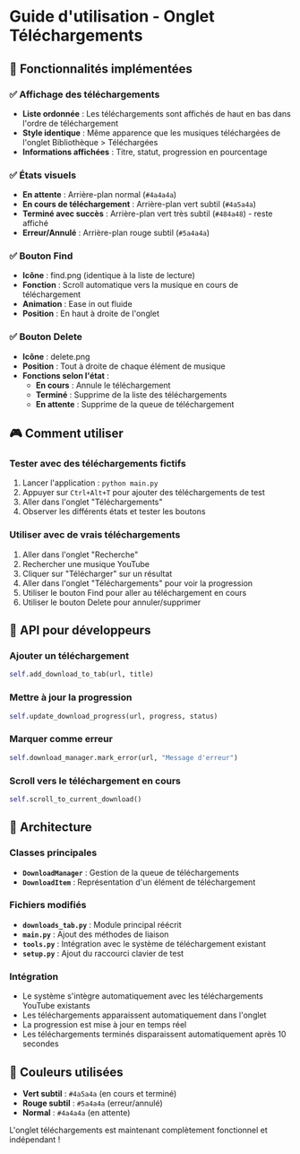 # Guide d'utilisation - Onglet Téléchargements

## 🎵 Fonctionnalités implémentées

### ✅ Affichage des téléchargements
- **Liste ordonnée** : Les téléchargements sont affichés de haut en bas dans l'ordre de téléchargement
- **Style identique** : Même apparence que les musiques téléchargées de l'onglet Bibliothèque > Téléchargées
- **Informations affichées** : Titre, statut, progression en pourcentage

### ✅ États visuels
- **En attente** : Arrière-plan normal (`#4a4a4a`)
- **En cours de téléchargement** : Arrière-plan vert subtil (`#4a5a4a`)
- **Terminé avec succès** : Arrière-plan vert très subtil (`#484a48`) - reste affiché
- **Erreur/Annulé** : Arrière-plan rouge subtil (`#5a4a4a`)

### ✅ Bouton Find
- **Icône** : find.png (identique à la liste de lecture)
- **Fonction** : Scroll automatique vers la musique en cours de téléchargement
- **Animation** : Ease in out fluide
- **Position** : En haut à droite de l'onglet

### ✅ Bouton Delete
- **Icône** : delete.png
- **Position** : Tout à droite de chaque élément de musique
- **Fonctions selon l'état** :
  - **En cours** : Annule le téléchargement
  - **Terminé** : Supprime de la liste des téléchargements
  - **En attente** : Supprime de la queue de téléchargement

## 🎮 Comment utiliser

### Tester avec des téléchargements fictifs
1. Lancer l'application : `python main.py`
2. Appuyer sur `Ctrl+Alt+T` pour ajouter des téléchargements de test
3. Aller dans l'onglet "Téléchargements"
4. Observer les différents états et tester les boutons

### Utiliser avec de vrais téléchargements
1. Aller dans l'onglet "Recherche"
2. Rechercher une musique YouTube
3. Cliquer sur "Télécharger" sur un résultat
4. Aller dans l'onglet "Téléchargements" pour voir la progression
5. Utiliser le bouton Find pour aller au téléchargement en cours
6. Utiliser le bouton Delete pour annuler/supprimer

## 🔧 API pour développeurs

### Ajouter un téléchargement
```python
self.add_download_to_tab(url, title)
```

### Mettre à jour la progression
```python
self.update_download_progress(url, progress, status)
```

### Marquer comme erreur
```python
self.download_manager.mark_error(url, "Message d'erreur")
```

### Scroll vers le téléchargement en cours
```python
self.scroll_to_current_download()
```

## 📁 Architecture

### Classes principales
- **`DownloadManager`** : Gestion de la queue de téléchargements
- **`DownloadItem`** : Représentation d'un élément de téléchargement

### Fichiers modifiés
- **`downloads_tab.py`** : Module principal réécrit
- **`main.py`** : Ajout des méthodes de liaison
- **`tools.py`** : Intégration avec le système de téléchargement existant
- **`setup.py`** : Ajout du raccourci clavier de test

### Intégration
- Le système s'intègre automatiquement avec les téléchargements YouTube existants
- Les téléchargements apparaissent automatiquement dans l'onglet
- La progression est mise à jour en temps réel
- Les téléchargements terminés disparaissent automatiquement après 10 secondes

## 🎨 Couleurs utilisées
- **Vert subtil** : `#4a5a4a` (en cours et terminé)
- **Rouge subtil** : `#5a4a4a` (erreur/annulé)
- **Normal** : `#4a4a4a` (en attente)

L'onglet téléchargements est maintenant complètement fonctionnel et indépendant !
